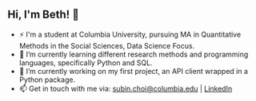 ## Hi, I'm Beth! 👋

- ⚡ I'm a student at Columbia University, pursuing MA in Quantitative Methods in the Social Sciences, Data Science Focus.
- 🌱 I’m currently learning different research methods and programming languages, specifically Python and SQL.
- 🔭 I’m currently working on my first project, an API client wrapped in a Python package.
- 📫 Get in touch with me via: subin.choi@columbia.edu | [LinkedIn](linkedin.com/in/beth-subin-choi-025883184)
